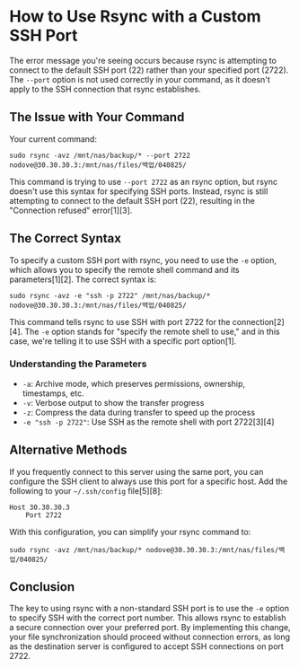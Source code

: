 # How to Use Rsync with a Custom SSH Port

The error message you're seeing occurs because rsync is attempting to connect to the default SSH port (22) rather than your specified port (2722). The `--port` option is not used correctly in your command, as it doesn't apply to the SSH connection that rsync establishes.

## The Issue with Your Command

Your current command:
```
sudo rsync -avz /mnt/nas/backup/* --port 2722 nodove@30.30.30.3:/mnt/nas/files/백업/040825/
```

This command is trying to use `--port 2722` as an rsync option, but rsync doesn't use this syntax for specifying SSH ports. Instead, rsync is still attempting to connect to the default SSH port (22), resulting in the "Connection refused" error[1][3].

## The Correct Syntax

To specify a custom SSH port with rsync, you need to use the `-e` option, which allows you to specify the remote shell command and its parameters[1][2]. The correct syntax is:

```
sudo rsync -avz -e "ssh -p 2722" /mnt/nas/backup/* nodove@30.30.30.3:/mnt/nas/files/백업/040825/
```

This command tells rsync to use SSH with port 2722 for the connection[2][4]. The `-e` option stands for "specify the remote shell to use," and in this case, we're telling it to use SSH with a specific port option[1].

### Understanding the Parameters

- `-a`: Archive mode, which preserves permissions, ownership, timestamps, etc.
- `-v`: Verbose output to show the transfer progress
- `-z`: Compress the data during transfer to speed up the process
- `-e "ssh -p 2722"`: Use SSH as the remote shell with port 2722[3][4]

## Alternative Methods

If you frequently connect to this server using the same port, you can configure the SSH client to always use this port for a specific host. Add the following to your `~/.ssh/config` file[5][8]:

```
Host 30.30.30.3
    Port 2722
```

With this configuration, you can simplify your rsync command to:

```
sudo rsync -avz /mnt/nas/backup/* nodove@30.30.30.3:/mnt/nas/files/백업/040825/
```

## Conclusion

The key to using rsync with a non-standard SSH port is to use the `-e` option to specify SSH with the correct port number. This allows rsync to establish a secure connection over your preferred port. By implementing this change, your file synchronization should proceed without connection errors, as long as the destination server is configured to accept SSH connections on port 2722.
